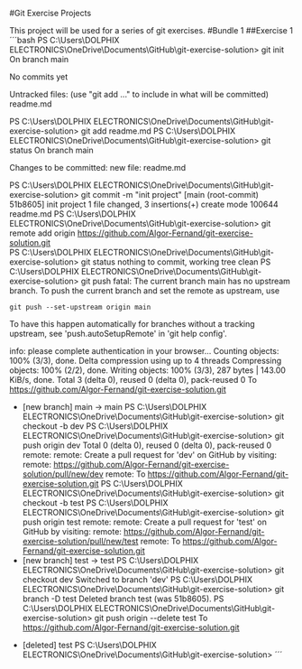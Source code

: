 #Git Exercise Projects

This project will be used for a series of git exercises.
#Bundle 1
##Exercise 1
´´´bash
PS C:\Users\DOLPHIX ELECTRONICS\OneDrive\Documents\GitHub\git-exercise-solution> git init
On branch main

No commits yet

Untracked files:
  (use "git add <file>..." to include in what will be committed)
        readme.md

PS C:\Users\DOLPHIX ELECTRONICS\OneDrive\Documents\GitHub\git-exercise-solution> git add readme.md
PS C:\Users\DOLPHIX ELECTRONICS\OneDrive\Documents\GitHub\git-exercise-solution> git status
On branch main

Changes to be committed:
        new file:   readme.md

PS C:\Users\DOLPHIX ELECTRONICS\OneDrive\Documents\GitHub\git-exercise-solution> git commit -m "init project"
[main (root-commit) 51b8605] init project
 1 file changed, 3 insertions(+)
 create mode 100644 readme.md
PS C:\Users\DOLPHIX ELECTRONICS\OneDrive\Documents\GitHub\git-exercise-solution> git remote add origin https://github.com/Algor-Fernand/git-exercise-solution.git  
PS C:\Users\DOLPHIX ELECTRONICS\OneDrive\Documents\GitHub\git-exercise-solution> git status
nothing to commit, working tree clean
PS C:\Users\DOLPHIX ELECTRONICS\OneDrive\Documents\GitHub\git-exercise-solution> git push
fatal: The current branch main has no upstream branch.
To push the current branch and set the remote as upstream, use

    git push --set-upstream origin main

To have this happen automatically for branches without a tracking
upstream, see 'push.autoSetupRemote' in 'git help config'.

info: please complete authentication in your browser...
Counting objects: 100% (3/3), done.
Delta compression using up to 4 threads
Compressing objects: 100% (2/2), done.
Writing objects: 100% (3/3), 287 bytes | 143.00 KiB/s, done.
Total 3 (delta 0), reused 0 (delta 0), pack-reused 0
To https://github.com/Algor-Fernand/git-exercise-solution.git
 * [new branch]      main -> main
PS C:\Users\DOLPHIX ELECTRONICS\OneDrive\Documents\GitHub\git-exercise-solution> git checkout -b dev
PS C:\Users\DOLPHIX ELECTRONICS\OneDrive\Documents\GitHub\git-exercise-solution> git push origin dev
Total 0 (delta 0), reused 0 (delta 0), pack-reused 0
remote:
remote: Create a pull request for 'dev' on GitHub by visiting:
remote:      https://github.com/Algor-Fernand/git-exercise-solution/pull/new/dev
remote:
To https://github.com/Algor-Fernand/git-exercise-solution.git
PS C:\Users\DOLPHIX ELECTRONICS\OneDrive\Documents\GitHub\git-exercise-solution> git checkout -b test
PS C:\Users\DOLPHIX ELECTRONICS\OneDrive\Documents\GitHub\git-exercise-solution> git push origin test
remote:
remote: Create a pull request for 'test' on GitHub by visiting:
remote:      https://github.com/Algor-Fernand/git-exercise-solution/pull/new/test
remote:
To https://github.com/Algor-Fernand/git-exercise-solution.git
 * [new branch]      test -> test
PS C:\Users\DOLPHIX ELECTRONICS\OneDrive\Documents\GitHub\git-exercise-solution> git checkout dev
Switched to branch 'dev'
PS C:\Users\DOLPHIX ELECTRONICS\OneDrive\Documents\GitHub\git-exercise-solution> git branch -D test
Deleted branch test (was 51b8605).
PS C:\Users\DOLPHIX ELECTRONICS\OneDrive\Documents\GitHub\git-exercise-solution> git push origin --delete test
To https://github.com/Algor-Fernand/git-exercise-solution.git
 - [deleted]         test
PS C:\Users\DOLPHIX ELECTRONICS\OneDrive\Documents\GitHub\git-exercise-solution> 
´´´

